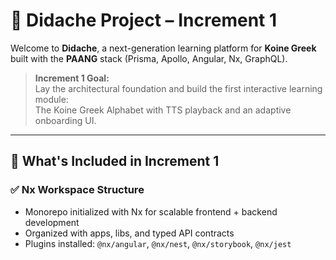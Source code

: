 # 🧱 Didache Project – Increment 1

Welcome to **Didache**, a next-generation learning platform for **Koine Greek** built with the **PAANG** stack (Prisma, Apollo, Angular, Nx, GraphQL).

> **Increment 1 Goal:**  
> Lay the architectural foundation and build the first interactive learning module:  
> The Koine Greek Alphabet with TTS playback and an adaptive onboarding UI.

---

## 🚀 What's Included in Increment 1

### ✅ Nx Workspace Structure

- Monorepo initialized with Nx for scalable frontend + backend development
- Organized with apps, libs, and typed API contracts
- Plugins installed: `@nx/angular`, `@nx/nest`, `@nx/storybook`, `@nx/jest`

